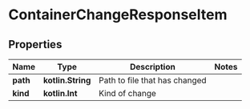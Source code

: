 
# ContainerChangeResponseItem

## Properties
Name | Type | Description | Notes
------------ | ------------- | ------------- | -------------
**path** | **kotlin.String** | Path to file that has changed |
**kind** | **kotlin.Int** | Kind of change |



